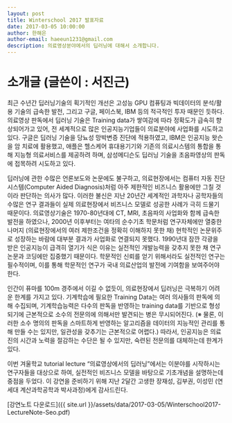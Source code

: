 ```yaml
---
layout: post
title: Winterschool 2017 발표자료
date: 2017-03-05 10:00:00
author: 한해은
author-email: haeeun1231@gmail.com
description: 의료영상분야에서의 딥러닝에 대해서 소개합니다.
---
```


# 소개글 (글쓴이 : 서진근)

최근 수년간 딥러닝기술의 획기적인 개선은 고성능 GPU 컴퓨팅과 빅데이터의 분석/활용 기술의 급속한 발전, 그리고 구글, 페이스북, IBM 등의 적극적인 투자 때문인 듯하다. 의료영상 판독에서 딥러닝 기술은 Training data가 쌓여감에 따라 정확도가 급속히 향상되어가고 있어, 전 세계적으로 많은 인공지능기업들이 의료분야에 사업화를 시도하고 있다. 구글은 딥러닝 기술을 당뇨성 망박변증 진단에 적용하였고, IBM은 인공지능 왓슨을 암 치료에 활용했고, 애플은 헬스케어 휴대용기기와 기존의 의료시스템의 통합을 통해 지능형 의료서비스를 제공하려 하며, 삼성메디슨도 딥러닝 기술을 초음파영상의 판독에 접목하려 시도하고 있다.

딥러닝에 관한 수많은 언론보도와 논문에도 불구하고, 의료현장에서는 컴퓨터 자동 진단 시스템(Computer Aided Diagnosis)처럼 아주 제한적인 비즈니스 활용에만 그칠 것이라 판단하는 의사가 많다. 이러한 불신은 지난 20년간 세계적인 과학자나 공학자들의 수많은 연구 결과들이 실제 의료현장에서 비즈니스 모델로 성공한 사례가 극히 드물기 때문이다. 의료영상기술은 1970-80년대에 CT, MRI, 초음파의 사업화와 함께 급속한 발전을 하였으나, 2000년 이후부터는 여타의 순수기초 학문처럼 연구자체에만 열중한 나머지 (의료현장에서의 여러 제한조건을 정확히 이해하지 못한 채) 현학적인 논문위주로 성장하는 바람에 대부분 결과가 사업화로 연결되지 못했다. 1990년대 잠깐 각광을 받은 인공지능이 급격히 열기가 식은 이유는 실전적인 개발능력을 갖추지 못한 채 연구논문과 코딩에만 집중했기 때문이다. 학문적인 신뢰를 얻기 위해서라도 실전적인 연구는 필수적이며, 이를 통해 학문적인 연구가 국내 의료산업의 발전에 기여함을 보여주어야 한다.

인간이 퓨마를 100m 경주에서 이길 수 없듯이, 의료현장에서 딥러닝은 극복하기 어려운 한계를 가지고 있다. 기계학습에 필요한 Training Data는 여러 의사들의 판독에 의해 수집되며, 기계학습능력은 다수의 판독을 반영하는 training data를 기반으로 형성되기에 근본적으로 소수의 전문의에 의해서만 발견되는 병은 무시되어진다. (※ 물론, 이러한 소수 명의의 판독을 스마트하게 반영하는 알고리즘을 데이터의 지능적인 관리를 통해 만들 수는 있지만, 일관성을 갖추기는 근본적으로 어렵다.) 따라서, 인공지능은 의료진의 시간과 노력을 절감하는 수단은 될 수 있지만, 숙련된 전문의를 대체하는데 한계가 있다.

이번 겨울학교 tutorial lecture “의료영상에서의 딥러닝”에서는 이분야를 시작하시는 연구자들을 대상으로 하여, 실전적인 비즈니스 모델을 바탕으로 기초개념을 설명하는데 중점을 두었다. 이 강연을 준비하기 위해 지난 2달간 고생한 장재성, 김부권, 이성민 (연세대 계산과학공학과 박사과정)에게 감사드린다.

[강연노트 다운로드]({{ site.url }}/assets/data/2017-03-05/Winterschool2017-LectureNote-Seo.pdf)
